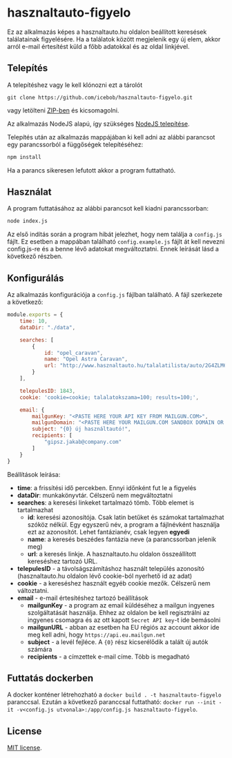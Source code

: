 # hasznaltauto-figyelo
Ez az alkalmazás képes a hasznaltauto.hu oldalon beállított keresések találatainak figyelésére. Ha a találatok között megjelenik egy új elem, akkor arról e-mail értesítést küld a főbb adatokkal és az oldal linkjével.

## Telepítés
A telepítéshez vagy le kell klónozni ezt a tárolót
```
git clone https://github.com/icebob/hasznaltauto-figyelo.git
```
vagy letölteni [ZIP-ben](https://github.com/icebob/hasznaltauto-figyelo/archive/master.zip) és kicsomagolni.

Az alkalmazás NodeJS alapú, így szükséges [NodeJS telepítése](https://nodejs.org/en/download/package-manager/).

Telepítés után az alkalmazás mappájában ki kell adni az alábbi parancsot egy parancssorból a függőségek telepítéséhez:
```bash
npm install
```

Ha a parancs sikeresen lefutott akkor a program futtatható.

## Használat
A program futtatásához az alábbi parancsot kell kiadni parancssorban:
```bash
node index.js
```

Az első indítás során a program hibát jelezhet, hogy nem találja a `config.js` fájlt. Ez esetben a mappában található `config.example.js` fájlt át kell nevezni config.js-re és a benne lévő adatokat megváltoztatni. Ennek leírását lásd a következő részben.

## Konfigurálás
Az alkalmazás konfigurációja a `config.js` fájlban található.
A fájl szerkezete a következő:
```js
module.exports = {
	time: 10,
	dataDir: "./data",

	searches: [
		{
			id: "opel_caravan",
			name: "Opel Astra Caravan",
			url: "http://www.hasznaltauto.hu/talalatilista/auto/2G4ZLM6H4LHPDGMCKJQHZDH4T2PHATRPML46HMGZD5WYO4RCKTY1QY69R2S5GSOSA2LWHHFZA4RAMCAMTTFT3HQUMW3F0OZ9RMYDQRLYCCLDQW734RMFTH7Z2GZY31W1Y5WO6UISWJC1H9SOJT9Y8PY4YPLDTJ6905AHHT11QIF2HML0FAC2CIC9YEMGCW0W2EGOKOE9TEP0M1Q8PUF4C7FEJU22745MKGG2TY2F3F7HI5LR2EOTHH9UR2OQ499J2FM0DFAWMK9DQKHE3HZL7TG7LRAS8U1UE4II1IA5KLPZO0K6C1TS7G3ZUFOIUQK26WH61FY0Z7YT6JZRRIYE99KLOGY20WF3JJY6Y2KQAHKEJR6ZRUH970AUOMD/page1"
		}
	],

	telepulesID: 1843,
	cookie: 'cookie=cookie; talalatokszama=100; results=100;',

	email: {
		mailgunKey: "<PASTE HERE YOUR API KEY FROM MAILGUN.COM>",
		mailgunDomain: "<PASTE HERE YOUR MAILGUN.COM SANDBOX DOMAIN OR CUSTOM DOMAIN>",
		subject: "{0} új használtautó!",
		recipients: [
			"gipsz.jakab@company.com"
		]
	}
}
```

Beállítások leírása:

- **time**: a frissítési idő percekben. Ennyi időnként fut le a figyelés
- **dataDir**: munkakönyvtár. Célszerű nem megváltoztatni
- **searches**: a keresési linkeket tartalmazó tömb. Több elemet is tartalmazhat
  - **id**: keresési azonosítója. Csak latin betűket és számokat tartalmazhat szóköz nélkül. Egy egyszerű név, a program a fájlnévként használja ezt az azonosítót. Lehet fantázianév, csak legyen **egyedi**
  - **name**: a keresés beszédes fantázia neve (a parancssorban jelenik meg)
  - **url**: a keresés linkje. A hasznaltauto.hu oldalon összeállított kereséshez tartozó URL.
- **telepulesID** - a távolságszámításhoz használt település azonosító (hasznaltauto.hu oldalon lévő cookie-ból nyerhető id az adat)
- **cookie** - a kereséshez használt egyéb cookie mezők. Célszerű nem változtatni. 
- **email** - e-mail értesítéshez tartozó beállítások
  - **mailgunKey** - a program az email küldéséhez a mailgun ingyenes szolgáltatását használja. Ehhez az oldalon be kell regisztrálni az ingyenes csomagra és az ott kapott `Secret API key`-t ide bemásolni
  - **mailgunURL** - abban az esetben ha EU régiós az account akkor ide meg kell adni, hogy `https://api.eu.mailgun.net`
  - **subject** - a levél fejléce. A `{0}` rész kicserélődik a talált új autók számára
  - **recipients** - a címzettek e-mail címe. Több is megadható

## Futtatás dockerben

A docker konténer létrehozható a `docker build . -t hasznaltauto-figyelo`
paranccsal.  Ezután a következő paranccsal futtatható: `docker run --init -it
-v<config.js utvonala>:/app/config.js hasznaltauto-figyelo`.

## License
[MIT license](https://tldrlegal.com/license/mit-license).
